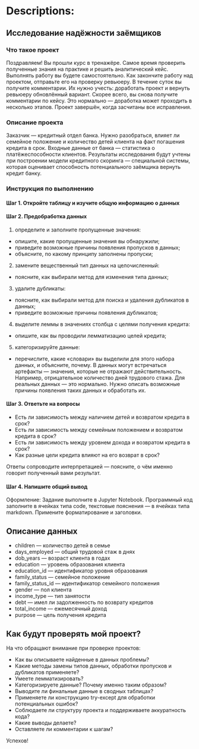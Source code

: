 # Descriptions:

## Исследование надёжности заёмщиков

### Что такое проект

Поздравляем! Вы прошли курс в тренажёре. Самое время проверить полученные знания на практике и решить аналитический кейс. Выполнять работу вы будете самостоятельно.
Как закончите работу над проектом, отправьте его на проверку ревьюеру. В течение суток вы получите комментарии. Их нужно учесть: доработать проект и вернуть ревьюеру обновлённый вариант.
Скорее всего, вы снова получите комментарии по кейсу. Это нормально — доработка может проходить в несколько этапов.
Проект завершён, когда засчитаны все исправления.

### Описание проекта

Заказчик — кредитный отдел банка. Нужно разобраться, влияет ли семейное положение и количество детей клиента на факт погашения кредита в срок. Входные данные от банка — статистика о платёжеспособности клиентов.
Результаты исследования будут учтены при построении модели кредитного скоринга — специальной системы, которая оценивает способность потенциального заёмщика вернуть кредит банку.

### Инструкция по выполнению
#### Шаг 1. Откройте таблицу и изучите общую информацию о данных

#### Шаг 2. Предобработка данных
1. определите и заполните пропущенные значения:
* опишите, какие пропущенные значения вы обнаружили;
* приведите возможные причины появления пропусков в данных;
* объясните, по какому принципу заполнены пропуски;
2. замените вещественный тип данных на целочисленный:
* поясните, как выбирали метод для изменения типа данных;
3. удалите дубликаты:
* поясните, как выбирали метод для поиска и удаления дубликатов в данных;
* приведите возможные причины появления дубликатов;
4. выделите леммы в значениях столбца с целями получения кредита:
* опишите, как вы проводили лемматизацию целей кредита;
5. категоризируйте данные:
* перечислите, какие «словари» вы выделили для этого набора данных, и объясните, почему.
В данных могут встречаться артефакты — значения, которые не отражают действительность. Например, отрицательное количество дней трудового стажа. Для реальных данных — это нормально. Нужно описать возможные причины появления таких данных и обработать их.

#### Шаг 3. Ответьте на вопросы
* Есть ли зависимость между наличием детей и возвратом кредита в срок?
* Есть ли зависимость между семейным положением и возвратом кредита в срок?
* Есть ли зависимость между уровнем дохода и возвратом кредита в срок?
* Как разные цели кредита влияют на его возврат в срок?

Ответы сопроводите интерпретацией — поясните, о чём именно говорит полученный вами результат.

#### Шаг 4. Напишите общий вывод
Оформление: Задание выполните в Jupyter Notebook. Программный код заполните в ячейках типа code, текстовые пояснения — в ячейках типа markdown. Примените форматирование и заголовки.

## Описание данных
* children — количество детей в семье
* days_employed — общий трудовой стаж в днях
* dob_years — возраст клиента в годах
* education — уровень образования клиента
* education_id — идентификатор уровня образования
* family_status — семейное положение
* family_status_id — идентификатор семейного положения
* gender — пол клиента
* income_type — тип занятости
* debt — имел ли задолженность по возврату кредитов
* total_income — ежемесячный доход
* purpose — цель получения кредита

## Как будут проверять мой проект?
На что обращают внимание при проверке проектов:
* Как вы описываете найденные в данных проблемы?
* Какие методы замены типов данных, обработки пропусков и дубликатов применяете?
* Умеете лемматизировать?
* Категоризируете данные? Почему именно таким образом?
* Выводите ли финальные данные в сводных таблицах?
* Применяете ли конструкцию try-except для обработки потенциальных ошибок?
* Соблюдаете ли структуру проекта и поддерживаете аккуратность кода?
* Какие выводы делаете?
* Оставляете ли комментарии к шагам?

Успехов!